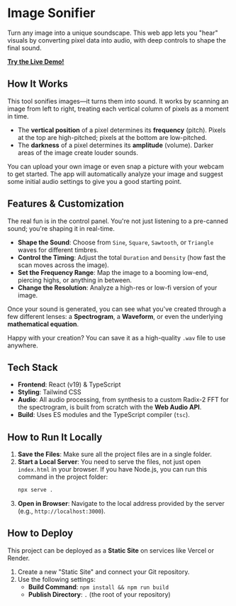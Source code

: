 # Image Sonifier

Turn any image into a unique soundscape. This web app lets you "hear" visuals by converting pixel data into audio, with deep controls to shape the final sound.

**[Try the Live Demo!](https://image-to-sound-webapp-git-main-zdgsds-projects.vercel.app/)**



## How It Works

This tool sonifies images—it turns them into sound. It works by scanning an image from left to right, treating each vertical column of pixels as a moment in time.

*   The **vertical position** of a pixel determines its **frequency** (pitch). Pixels at the top are high-pitched; pixels at the bottom are low-pitched.
*   The **darkness** of a pixel determines its **amplitude** (volume). Darker areas of the image create louder sounds.

You can upload your own image or even snap a picture with your webcam to get started. The app will automatically analyze your image and suggest some initial audio settings to give you a good starting point.

## Features & Customization

The real fun is in the control panel. You're not just listening to a pre-canned sound; you're shaping it in real-time.

*   **Shape the Sound**: Choose from `Sine`, `Square`, `Sawtooth`, or `Triangle` waves for different timbres.
*   **Control the Timing**: Adjust the total `Duration` and `Density` (how fast the scan moves across the image).
*   **Set the Frequency Range**: Map the image to a booming low-end, piercing highs, or anything in between.
*   **Change the Resolution**: Analyze a high-res or low-fi version of your image.

Once your sound is generated, you can see what you've created through a few different lenses: a **Spectrogram**, a **Waveform**, or even the underlying **mathematical equation**.

Happy with your creation? You can save it as a high-quality `.wav` file to use anywhere.

## Tech Stack

*   **Frontend**: React (v19) & TypeScript
*   **Styling**: Tailwind CSS
*   **Audio**: All audio processing, from synthesis to a custom Radix-2 FFT for the spectrogram, is built from scratch with the **Web Audio API**.
*   **Build**: Uses ES modules and the TypeScript compiler (`tsc`).

## How to Run It Locally

1.  **Save the Files**: Make sure all the project files are in a single folder.
2.  **Start a Local Server**: You need to serve the files, not just open `index.html` in your browser. If you have Node.js, you can run this command in the project folder:
    ```bash
    npx serve .
    ```
3.  **Open in Browser**: Navigate to the local address provided by the server (e.g., `http://localhost:3000`).

## How to Deploy

This project can be deployed as a **Static Site** on services like Vercel or Render.

1.  Create a new "Static Site" and connect your Git repository.
2.  Use the following settings:
    *   **Build Command**: `npm install && npm run build`
    *   **Publish Directory**: `.` (the root of your repository)
